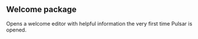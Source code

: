 ## Welcome package

Opens a welcome editor with helpful information the very first time Pulsar is
opened.
